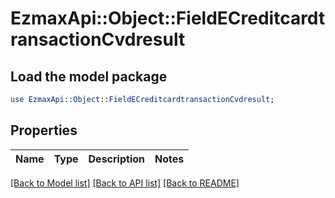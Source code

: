 # EzmaxApi::Object::FieldECreditcardtransactionCvdresult

## Load the model package
```perl
use EzmaxApi::Object::FieldECreditcardtransactionCvdresult;
```

## Properties
Name | Type | Description | Notes
------------ | ------------- | ------------- | -------------

[[Back to Model list]](../README.md#documentation-for-models) [[Back to API list]](../README.md#documentation-for-api-endpoints) [[Back to README]](../README.md)


